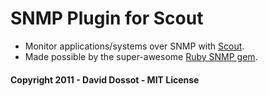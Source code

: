 # SNMP Plugin for Scout

- Monitor applications/systems over SNMP with [Scout](https://scoutapp.com/).
- Made possible by the super-awesome [Ruby SNMP gem](http://snmplib.rubyforge.org/).


#### Copyright 2011 - David Dossot - MIT License

